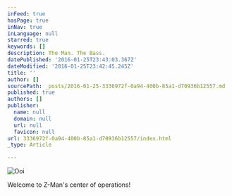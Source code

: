 ```yaml
---
inFeed: true
hasPage: true
inNav: true
inLanguage: null
starred: true
keywords: []
description: The Man. The Bass.
datePublished: '2016-01-25T23:43:03.367Z'
dateModified: '2016-01-25T23:42:45.245Z'
title: ''
author: []
sourcePath: _posts/2016-01-25-3336972f-0a94-400b-85a1-d70936b12557.md
published: true
authors: []
publisher:
  name: null
  domain: null
  url: null
  favicon: null
url: 3336972f-0a94-400b-85a1-d70936b12557/index.html
_type: Article

---
```

![Ooi](https://s3-us-west-2.amazonaws.com/the-grid-img/p/d010f68115b51dcdf0c0014376f950f22fd3fd68.jpg)

Welcome to Z-Man's center of operations!
